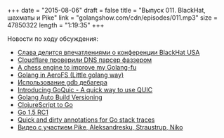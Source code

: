 +++
date = "2015-08-06"
draft = false
title = "Выпуск 011. BlackHat, шахматы и Pike"
link = "golangshow.com/cdn/episodes/011.mp3"
size = 47850322
length = "1:19:35"
+++

Новости по ходу обсуждения:

* [Слава делится впечатлениями о конференции BlackHat USA](https://www.blackhat.com)
* [Cloudflare проверили DNS парсер фаззером](https://blog.cloudflare.com/dns-parser-meet-go-fuzzer/)
* [A chess engine to improve my Golang-fu](http://quaxio.com/go-chess/)
* [Golang in AeroFS (Little golang way)](http://habrahabr.ru/post/264251/)
* [Использование gdb дебагера](http://blog.codeship.com/using-gdb-debugger-with-go/)
* [Introducing GoQuic - A quick way to use QUIC](http://devsisters.github.io/goquic/)
* [Golang Auto Build Versioning](http://www.atatus.com/blog/golang-auto-build-versioning/)
* [ClojureScript to Go](https://news.ycombinator.com/item?id=10000401)
* [Go 1.5 RC1](https://golang.org/dl/#go1.5rc1)
* [Quick and dirty annotations for Go stack traces](https://blog.cloudflare.com/quick-and-dirty-annotations-for-go-stack-traces/)
* [Видео с участием Pike, Aleksandresku, Straustrup, Niko](https://www.youtube.com/watch?v=BBbv1ej0fFo)
